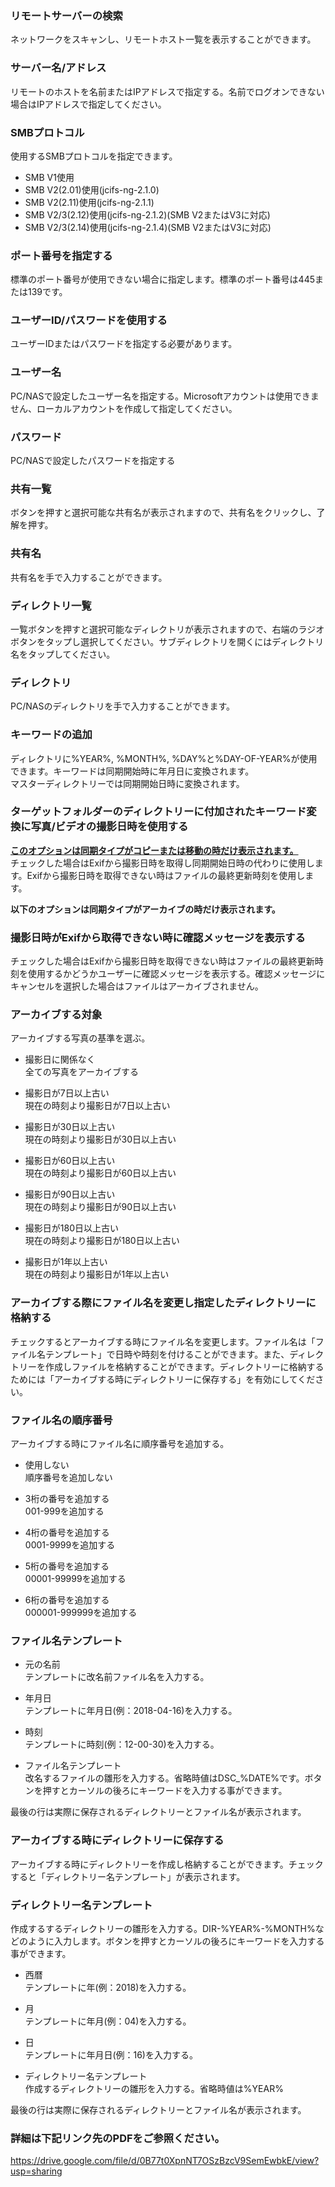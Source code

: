 ### リモートサーバーの検索  
ネットワークをスキャンし、リモートホスト一覧を表示することができます。 

### サーバー名/アドレス  
リモートのホストを名前またはIPアドレスで指定する。名前でログオンできない場合はIPアドレスで指定してください。 

### SMBプロトコル  
使用するSMBプロトコルを指定できます。  
- SMB V1使用  
- SMB V2(2.01)使用(jcifs-ng-2.1.0)  
- SMB V2(2.11)使用(jcifs-ng-2.1.1)  
- SMB V2/3(2.12)使用(jcifs-ng-2.1.2)(SMB V2またはV3に対応)  
- SMB V2/3(2.14)使用(jcifs-ng-2.1.4)(SMB V2またはV3に対応)

### ポート番号を指定する  
標準のポート番号が使用できない場合に指定します。標準のポート番号は445または139です。 

### ユーザーID/パスワードを使用する  
ユーザーIDまたはパスワードを指定する必要があります。 

### ユーザー名  
PC/NASで設定したユーザー名を指定する。Microsoftアカウントは使用できません、ローカルアカウントを作成して指定してください。 

### パスワード  
PC/NASで設定したパスワードを指定する 

### 共有一覧  
ボタンを押すと選択可能な共有名が表示されますので、共有名をクリックし、了解を押す。 

### 共有名  
共有名を手で入力することができます。 

### ディレクトリ一覧  
一覧ボタンを押すと選択可能なディレクトリが表示されますので、右端のラジオボタンをタップし選択してください。サブディレクトリを開くにはディレクトリ名をタップしてください。 

### ディレクトリ  
PC/NASのディレクトリを手で入力することができます。 

### キーワードの追加  
ディレクトリに%YEAR%, %MONTH%, %DAY%と%DAY-OF-YEAR%が使用できます。キーワードは同期開始時に年月日に変換されます。  
マスターディレクトリーでは同期開始日時に変換されます。

### ターゲットフォルダーのディレクトリーに付加されたキーワード変換に写真/ビデオの撮影日時を使用する  
<u>**このオプションは同期タイプがコピーまたは移動の時だけ表示されます。**</u>  
チェックした場合はExifから撮影日時を取得し同期開始日時の代わりに使用します。Exifから撮影日時を取得できない時はファイルの最終更新時刻を使用します。 

**以下のオプションは同期タイプがアーカイブの時だけ表示されます。**  
### 撮影日時がExifから取得できない時に確認メッセージを表示する  
チェックした場合はExifから撮影日時を取得できない時はファイルの最終更新時刻を使用するかどうかユーザーに確認メッセージを表示する。確認メッセージにキャンセルを選択した場合はファイルはアーカイブされません。 

### アーカイブする対象  
アーカイブする写真の基準を選ぶ。  
- 撮影日に関係なく  
  全ての写真をアーカイブする

- 撮影日が7日以上古い  
  現在の時刻より撮影日が7日以上古い

- 撮影日が30日以上古い  
  現在の時刻より撮影日が30日以上古い

- 撮影日が60日以上古い  
  現在の時刻より撮影日が60日以上古い

- 撮影日が90日以上古い  
  現在の時刻より撮影日が90日以上古い

- 撮影日が180日以上古い  
  現在の時刻より撮影日が180日以上古い

- 撮影日が1年以上古い  
  現在の時刻より撮影日が1年以上古い

### アーカイブする際にファイル名を変更し指定したディレクトリーに格納する  
チェックするとアーカイブする時にファイル名を変更します。ファイル名は「ファイル名テンプレート」で日時や時刻を付けることができます。また、ディレクトリーを作成しファイルを格納することができます。ディレクトリーに格納するためには「アーカイブする時にディレクトリーに保存する」を有効にしてください。 

### ファイル名の順序番号  
アーカイブする時にファイル名に順序番号を追加する。  
- 使用しない  
  順序番号を追加しない

- 3桁の番号を追加する  
  001-999を追加する

- 4桁の番号を追加する  
  0001-9999を追加する

- 5桁の番号を追加する  
  00001-99999を追加する

- 6桁の番号を追加する  
  000001-999999を追加する 

### ファイル名テンプレート  
- 元の名前  
  テンプレートに改名前ファイル名を入力する。

- 年月日  
  テンプレートに年月日(例：2018-04-16)を入力する。

- 時刻  
  テンプレートに時刻(例：12-00-30)を入力する。

- ファイル名テンプレート  
  改名するファイルの雛形を入力する。省略時値はDSC_%DATE%です。ボタンを押すとカーソルの後ろにキーワードを入力する事ができます。

最後の行は実際に保存されるディレクトリーとファイル名が表示されます。

### アーカイブする時にディレクトリーに保存する  
アーカイブする時にディレクトリーを作成し格納することができます。チェックすると「ディレクトリー名テンプレート」が表示されます。 

### ディレクトリー名テンプレート  
作成するするディレクトリーの雛形を入力する。DIR-%YEAR%-%MONTH%などのように入力します。ボタンを押すとカーソルの後ろにキーワードを入力する事ができます。  
- 西暦  
  テンプレートに年(例：2018)を入力する。

- 月  
  テンプレートに年月(例：04)を入力する。

- 日  
  テンプレートに年月日(例：16)を入力する。

- ディレクトリー名テンプレート  
  作成するディレクトリーの雛形を入力する。省略時値は%YEAR%

最後の行は実際に保存されるディレクトリーとファイル名が表示されます。

### 詳細は下記リンク先のPDFをご参照ください。  
https://drive.google.com/file/d/0B77t0XpnNT7OSzBzcV9SemEwbkE/view?usp=sharing

 